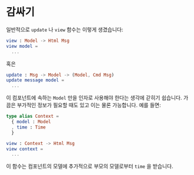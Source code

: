# 감싸기

일반적으로 `update` 나 `view` 함수는 이렇게 생겼습니다:

```elm
view : Model -> Html Msg
view model =
  ...
```

혹은

```elm
update : Msg -> Model -> (Model, Cmd Msg)
update message model =
  ...
```

이 컴포넌트에 속하는 `Model` 만을 인자로 사용해야 한다는 생각에 갇히기 쉽습니다. 가끔은 부가적인 정보가 필요할 때도 있고 이는 물론 가능합니다. 예를 들면:

```elm
type alias Context =
  { model : Model
  , time : Time
  }

view : Context -> Html Msg
view context =
  ...
```

이 함수는 컴포넌트의 모델에 추가적으로 부모의 모델로부터 `time` 을 받습니다.
